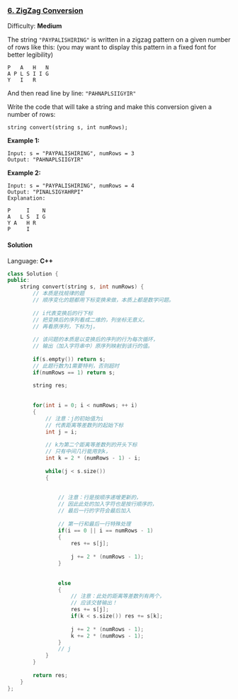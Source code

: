 ### [6\. ZigZag Conversion](https://leetcode.com/problems/zigzag-conversion/)

Difficulty: **Medium**


The string `"PAYPALISHIRING"` is written in a zigzag pattern on a given number of rows like this: (you may want to display this pattern in a fixed font for better legibility)

```
P   A   H   N
A P L S I I G
Y   I   R
```

And then read line by line: `"PAHNAPLSIIGYIR"`

Write the code that will take a string and make this conversion given a number of rows:

```
string convert(string s, int numRows);
```

**Example 1:**

```
Input: s = "PAYPALISHIRING", numRows = 3
Output: "PAHNAPLSIIGYIR"
```

**Example 2:**

```
Input: s = "PAYPALISHIRING", numRows = 4
Output: "PINALSIGYAHRPI"
Explanation:

P     I    N
A   L S  I G
Y A   H R
P     I
```


#### Solution

Language: **C++**

```c++
class Solution {
public:
    string convert(string s, int numRows) {
        // 本质是找规律的题
        // 顺序变化的题都用下标变换来做，本质上都是数学问题。
        
        // i代表变换后的行下标
        // 把变换后的序列看成二维的，列坐标无意义。
        // 再看原序列，下标为j。
        
        // 该问题的本质是以变换后的序列的行为每次循环，
        // 输出（加入字符串中）原序列映射到该行的值。
        
        if(s.empty()) return s;
        // 此题行数为1需要特判，否则超时
        if(numRows == 1) return s;
        
        string res;
        
        
        for(int i = 0; i < numRows; ++ i)
        {
            // 注意：j的初始值为i
            // 代表距离等差数列的起始下标
            int j = i;
            
            // k为第二个距离等差数列的开头下标
            // 只有中间几行能用到k，
            int k = 2 * (numRows - 1) - i;
            
            while(j < s.size())
            {
                
                
                // 注意：行是按顺序递增更新的，
                // 因此此处的加入字符也是按行顺序的，
                // 最后一行的字符会最后加入
                
                // 第一行和最后一行特殊处理
                if(i == 0 || i == numRows - 1)
                {
                    res += s[j];
                    
                    j += 2 * (numRows - 1);
                }
                
                
                else
                {
                    // 注意：此处的距离等差数列有两个，
                    // 应该交替输出！
                    res += s[j];
                    if(k < s.size()) res += s[k];
                    
                    j += 2 * (numRows - 1);
                    k += 2 * (numRows - 1);
                }
                // j
            }
        }
        
        return res;
    }
}; 
```